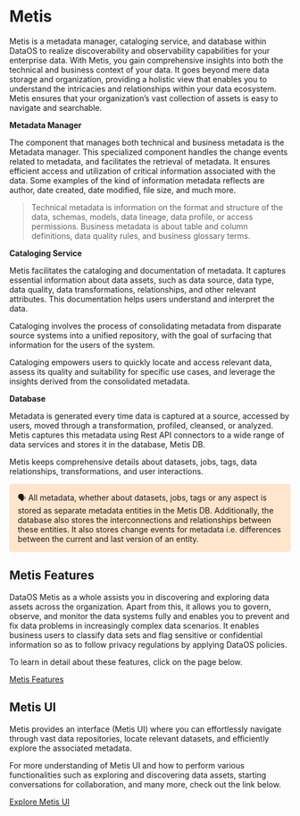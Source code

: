 # Metis

Metis is a metadata manager, cataloging service, and database within DataOS to realize discoverability and observability capabilities for your enterprise data. With Metis, you gain comprehensive insights into both the technical and business context of your data. It goes beyond mere data storage and organization, providing a holistic view that enables you to understand the intricacies and relationships within your data ecosystem. Metis ensures that your organization’s vast collection of assets is easy to navigate and searchable.

**Metadata Manager**

The component that manages both technical and business metadata is the Metadata manager. This specialized component handles the change events related to metadata, and facilitates the retrieval of metadata. It ensures efficient access and utilization of critical information associated with the data. Some examples of the kind of information metadata reflects are author, date created, date modified, file size, and much more. 

> Technical metadata is information on the format and structure of the data, schemas, models, data lineage, data profile, or access permissions. Business metadata is about table and column definitions, data quality rules, and business glossary terms.
> 

**Cataloging Service**

Metis facilitates the cataloging and documentation of metadata. It captures essential information about data assets, such as data source, data type, data quality, data transformations, relationships, and other relevant attributes. This documentation helps users understand and interpret the data.

Cataloging involves the process of consolidating metadata from disparate source systems into a unified repository, with the goal of surfacing that information for the users of the system.

Cataloging empowers users to quickly locate and access relevant data, assess its quality and suitability for specific use cases, and leverage the insights derived from the consolidated metadata.

**Database**

Metadata is generated every time data is captured at a source, accessed by users, moved through a transformation, profiled, cleansed, or analyzed. Metis captures this metadata using Rest API connectors to a wide range of data services and stores it in the database, Metis DB. 

Metis keeps comprehensive details about datasets, jobs, tags, data relationships, transformations, and user interactions. 

<aside style="background-color:#FFE5CC; padding:15px; border-radius:5px;">
🗣 All metadata, whether about datasets, jobs, tags or any aspect is stored as separate metadata entities in the Metis DB. Additionally, the database also stores the interconnections and relationships between these entities. It also stores change events for metadata i.e. differences between the current and last version of an entity.

</aside>

## Metis Features

DataOS Metis as a whole assists you in discovering and exploring data assets across the organization. Apart from this, it allows you to govern, observe, and monitor the data systems fully and enables you to prevent and fix data problems in increasingly complex data scenarios. It enables business users to classify data sets and flag sensitive or confidential information so as to follow privacy regulations by applying DataOS policies.

To learn in detail about these features, click on the page below.

[Metis Features](metis/metis_features.md)

## Metis UI

Metis provides an interface (Metis UI) where you can effortlessly navigate through vast data repositories, locate relevant datasets, and efficiently explore the associated metadata. 

For more understanding of Metis UI and how to perform various functionalities such as exploring and discovering data assets, starting conversations for collaboration, and many more, check out the link below.

[Explore Metis UI](metis/explore_metis_ui.md)